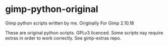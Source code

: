 # gimp-python-original
Gimp python scripts written by me. Originally For Gimp 2.10.18

These are original python scripts. GPLv3 licenced.
Some scripts nay require extras in order to work correctly. See gimp-extras repo.
